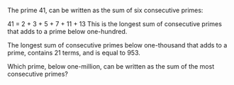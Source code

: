 The prime 41, can be written as the sum of six consecutive primes:

41 = 2 + 3 + 5 + 7 + 11 + 13 This is the longest sum of consecutive primes that adds to a prime below one-hundred.

The longest sum of consecutive primes below one-thousand that adds to a prime, contains 21 terms, and is equal to 953.

Which prime, below one-million, can be written as the sum of the most consecutive primes?
